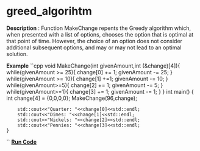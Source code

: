 # greed_algorihtm
**Description** : Function MakeChange repents the Greedy algorithm which, when presented with a list of options, chooses the option that is optimal at that point of time.
However, the choice of an option does not consider additional subsequent options, and may or may not lead to an optimal solution.

**Example**
``cpp
    void MakeChange(int givenAmount,int (&change)[4]){
        while(givenAmount >= 25){
            change[0] += 1;
            givenAmount -= 25;
        }
        while(givenAmount >= 10){
            change[1] +=1;
            givenAmount -= 10;
        }
        while(givenAmount>=5){
            change[2] += 1;
            givenAmount -= 5;
        }
        while(givenAmount>=1){
            change[3] += 1;
            givenAmount -= 1;
        }
    }
    int main() {
        int change[4] = {0,0,0,0};
        MakeChange(96,change);
        
        std::cout<<"Quarter: "<<change[0]<<std::endl;
        std::cout<<"Dimes: "<<change[1]<<std::endl;
        std::cout<<"Nickels: "<<change[2]<<std::endl;
        std::cout<<"Pennies: "<<change[3]<<std::endl;
    }
``
**[Run Code](http://cpp.sh/8haq5d)**

